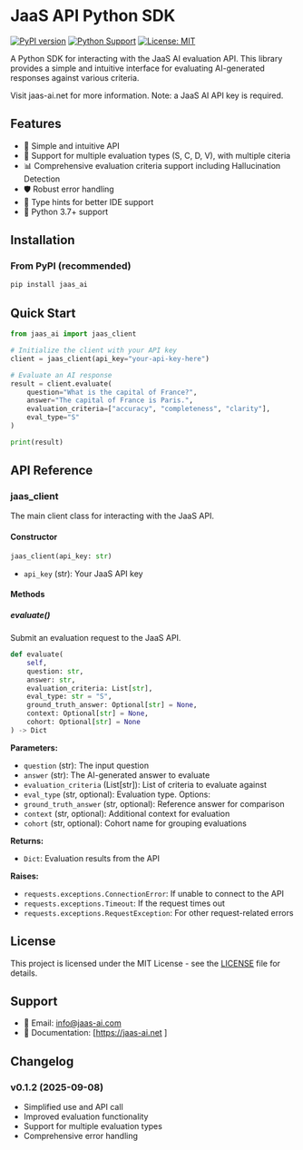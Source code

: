 # JaaS API Python SDK

[![PyPI version](https://badge.fury.io/py/jaas_ai.svg)](https://badge.fury.io/py/jaas_ai)
[![Python Support](https://img.shields.io/pypi/pyversions/jaas_ai.svg)](https://pypi.org/project/jaas_ai/)
[![License: MIT](https://img.shields.io/badge/License-MIT-yellow.svg)](https://opensource.org/licenses/MIT)

A Python SDK for interacting with the JaaS AI evaluation API. This library provides a simple and intuitive interface for evaluating AI-generated responses against various criteria.

Visit jaas-ai.net for more information.
Note: a JaaS AI API key is required. 

## Features

- 🚀 Simple and intuitive API
- 🔧 Support for multiple evaluation types (S, C, D, V), with multiple citeria
- 📊 Comprehensive evaluation criteria support including Hallucination Detection
- 🛡️ Robust error handling
- 📝 Type hints for better IDE support
- 🐍 Python 3.7+ support

## Installation

### From PyPI (recommended)

```bash
pip install jaas_ai
```


## Quick Start

```python
from jaas_ai import jaas_client

# Initialize the client with your API key
client = jaas_client(api_key="your-api-key-here")

# Evaluate an AI response
result = client.evaluate(
    question="What is the capital of France?",
    answer="The capital of France is Paris.",
    evaluation_criteria=["accuracy", "completeness", "clarity"],
    eval_type="S"
)

print(result)
```

## API Reference

### jaas_client

The main client class for interacting with the JaaS API.

#### Constructor

```python
jaas_client(api_key: str)
```

- `api_key` (str): Your JaaS API key

#### Methods

##### evaluate()

Submit an evaluation request to the JaaS API.

```python
def evaluate(
    self,
    question: str,
    answer: str,
    evaluation_criteria: List[str],
    eval_type: str = "S",
    ground_truth_answer: Optional[str] = None,
    context: Optional[str] = None,
    cohort: Optional[str] = None
) -> Dict
```

**Parameters:**

- `question` (str): The input question
- `answer` (str): The AI-generated answer to evaluate
- `evaluation_criteria` (List[str]): List of criteria to evaluate against
- `eval_type` (str, optional): Evaluation type. Options:
- `ground_truth_answer` (str, optional): Reference answer for comparison
- `context` (str, optional): Additional context for evaluation
- `cohort` (str, optional): Cohort name for grouping evaluations

**Returns:**

- `Dict`: Evaluation results from the API

**Raises:**

- `requests.exceptions.ConnectionError`: If unable to connect to the API
- `requests.exceptions.Timeout`: If the request times out
- `requests.exceptions.RequestException`: For other request-related errors

## License

This project is licensed under the MIT License - see the [LICENSE](LICENSE) file for details.

## Support

- 📧 Email: info@jaas-ai.com
- 📖 Documentation: [https://jaas-ai.net ]

## Changelog

### v0.1.2 (2025-09-08)
- Simplified use and API call
- Improved evaluation functionality
- Support for multiple evaluation types
- Comprehensive error handling

